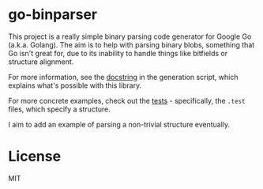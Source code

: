 # go-binparser

This project is a really simple binary parsing code generator for Google Go (a.k.a. Golang).  The aim is to help with parsing binary blobs, something that Go isn't great for, due to its inability to handle things like bitfields or structure alignment.

For more information, see the [docstring](https://github.com/andrew-d/go-binparser/blob/master/generate.py) in the generation script, which explains what's possible with this library.

For more concrete examples, check out the [tests](https://github.com/andrew-d/go-binparser/tree/master/tests) - specifically, the `.test` files, which specify a structure.

I aim to add an example of parsing a non-trivial structure eventually.

# License

MIT
